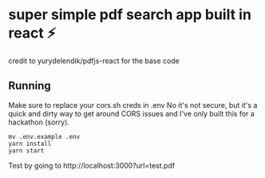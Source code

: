 # super simple pdf search app built in react ⚡

credit to yurydelendik/pdfjs-react for the base code

## Running

Make sure to replace your cors.sh creds in .env
No it's not secure, but it's a quick and dirty way to get around CORS issues and I've only built this for a hackathon (sorry).

```
mv .env.example .env
yarn install
yarn start
```

Test by going to http://localhost:3000?url=test.pdf
